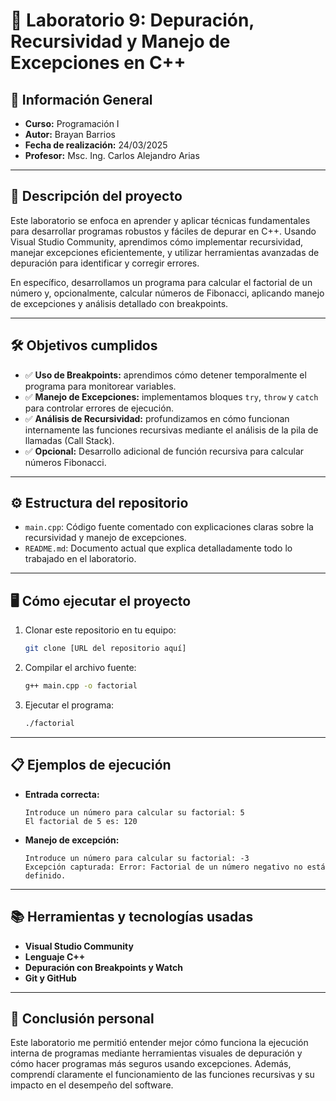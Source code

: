 # 🔹 Laboratorio 9: Depuración, Recursividad y Manejo de Excepciones en C++

## 📌 Información General

- **Curso:** Programación I
- **Autor:** Brayan Barrios
- **Fecha de realización:** 24/03/2025
- **Profesor:** Msc. Ing. Carlos Alejandro Arias

---

## 🚀 Descripción del proyecto

Este laboratorio se enfoca en aprender y aplicar técnicas fundamentales para desarrollar programas robustos y fáciles de depurar en C++. Usando Visual Studio Community, aprendimos cómo implementar recursividad, manejar excepciones eficientemente, y utilizar herramientas avanzadas de depuración para identificar y corregir errores.

En específico, desarrollamos un programa para calcular el factorial de un número y, opcionalmente, calcular números de Fibonacci, aplicando manejo de excepciones y análisis detallado con breakpoints.

---

## 🛠️ Objetivos cumplidos

- ✅ **Uso de Breakpoints:** aprendimos cómo detener temporalmente el programa para monitorear variables.
- ✅ **Manejo de Excepciones:** implementamos bloques `try`, `throw` y `catch` para controlar errores de ejecución.
- ✅ **Análisis de Recursividad:** profundizamos en cómo funcionan internamente las funciones recursivas mediante el análisis de la pila de llamadas (Call Stack).
- ✅ **Opcional:** Desarrollo adicional de función recursiva para calcular números Fibonacci.

---

## ⚙️ Estructura del repositorio

- `main.cpp`: Código fuente comentado con explicaciones claras sobre la recursividad y manejo de excepciones.
- `README.md`: Documento actual que explica detalladamente todo lo trabajado en el laboratorio.

---

## 🖥️ Cómo ejecutar el proyecto

1. Clonar este repositorio en tu equipo:
   ```bash
   git clone [URL del repositorio aquí]
   ```

2. Compilar el archivo fuente:
   ```bash
   g++ main.cpp -o factorial
   ```

3. Ejecutar el programa:
   ```bash
   ./factorial
   ```

---

## 📋 Ejemplos de ejecución

- **Entrada correcta:**
  ```
  Introduce un número para calcular su factorial: 5
  El factorial de 5 es: 120
  ```

- **Manejo de excepción:**
  ```
  Introduce un número para calcular su factorial: -3
  Excepción capturada: Error: Factorial de un número negativo no está definido.
  ```

---

## 📚 Herramientas y tecnologías usadas

- **Visual Studio Community**
- **Lenguaje C++**
- **Depuración con Breakpoints y Watch**
- **Git y GitHub**

---

## 🔖 Conclusión personal

Este laboratorio me permitió entender mejor cómo funciona la ejecución interna de programas mediante herramientas visuales de depuración y cómo hacer programas más seguros usando excepciones. Además, comprendí claramente el funcionamiento de las funciones recursivas y su impacto en el desempeño del software.



